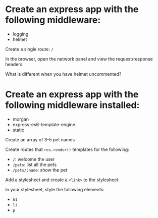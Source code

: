 # Create an express app with the following middleware:

- logging
- helmet

Create a single route: `/`

In the browser, open the network panel and view the request/response headers.

What is different when you have helmet uncommented?


# Create an express app with the following middleware installed:

- morgan
- express-es6-template-engine
- static

Create an array of 3-5 pet names

Create routes that `res.render()` templates for the following:

- `/`: welcome the user
- `/pets`: list all the pets
- `/pets/:name`: show the pet

Add a stylesheet and create a `<link>` to the stylesheet.

In your stylesheet, style the following elements:

- `h1`
- `li`
- `p`